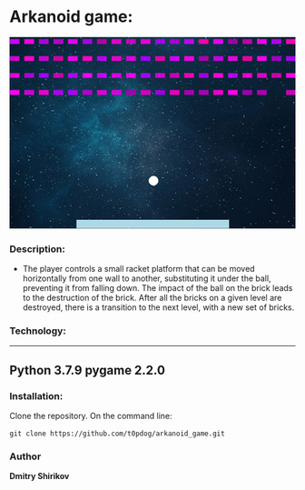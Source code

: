 # Arkanoid game:
![Arkanoid logo](1.jpg "Arkanoid logo")

### Description:
* The player controls a small racket platform that can be moved horizontally
from one wall to another, substituting it under the ball, preventing it from
falling down. The impact of the ball on the brick leads to the destruction 
of the brick. After all the bricks on a given level are destroyed, there 
is a transition to the next level, with a new set of bricks.

### Technology:
---
Python 3.7.9
pygame 2.2.0
---
### Installation:
Clone the repository. On the command line:
```
git clone https://github.com/t0pdog/arkanoid_game.git
```

### Author
  **Dmitry Shirikov**